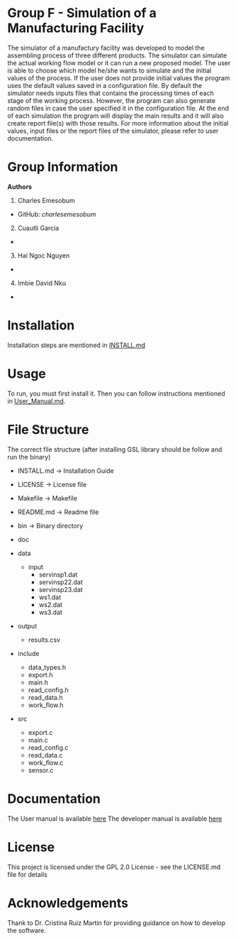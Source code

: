 Group F - Simulation of a Manufacturing Facility
================================================

The simulator of a manufactury facility was developed to model the assembling process of three different products. The simulator can simulate the actual working flow model or it can run a new proposed model.
The user is able to choose which model he/she wants to simulate and the initial values of the process. If the user does not provide initial values the program uses the default values saved in a configuration file. By default the simulator needs inputs files that contains the processing times of each stage of the working process. However, the program can also generate random files in case the user specified it in the configuration file.
At the end of each simulation the program will display the main results and it will also create report file(s) with those results. For more information about the initial values, input files or the report files of the simulator, please refer to user documentation.

Group Information
=======
**Authors**

1. Charles Emesobum 
 * GitHub:  *charlesemesobum*
2. Cuautli Garcia
 * 
3. Hai Ngoc Nguyen
 * 
4. Imbie David Nku
 * 

Installation
============

Installation steps are mentioned in [INSTALL.md](https://github.com/CuautliG/Group_F_Simulation_of_a_manufacturing_facility/tree/master/INSTALL.md)

Usage
=====

To run, you must first install it. Then you can follow instructions mentioned in
[User\_Manual.md](https://github.com/CuautliG/Group_F_Simulation_of_a_manufacturing_facility/tree/master/doc/User_Manual.md).

File Structure
==============

The correct file structure (after installing GSL library should be follow and run the binary)

* INSTALL.md -&gt; Installation Guide
* LICENSE -&gt; License file
* Makefile -&gt; Makefile
* README.md -&gt; Readme file
* bin -&gt; Binary directory
* doc
* data
  * input
    * servinsp1.dat
    * servinsp22.dat
    * servinsp23.dat
    * ws1.dat
    * ws2.dat
    * ws3.dat

 * output
    * results.csv
* include
  * data\_types.h
  * export.h
  * main.h
  * read\_config.h
  * read\_data.h
  * work\_flow.h
* src
  * export.c
  * main.c
  * read\_config.c
  * read\_data.c
  * work\_flow.c
  * sensor.c

Documentation
=============

The User manual is available [here](https://github.com/CuautliG/Group_F_Simulation_of_a_manufacturing_facility/wiki)
The developer manual is available [here](https://github.com/CuautliG/Group_F_Simulation_of_a_manufacturing_facility/wiki)

License
=======

This project is licensed under the GPL 2.0 License - see the LICENSE.md file for details

Acknowledgements
================

Thank to Dr. Cristina Ruiz Martin for providing guidance on how to develop the software.
